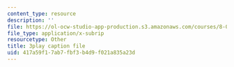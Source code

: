 ```yaml
---
content_type: resource
description: ''
file: https://ol-ocw-studio-app-production.s3.amazonaws.com/courses/8-01sc-classical-mechanics-fall-2016/417a59f17ab7fbf3b4d9f021a835a23d_OwNr82QgkP8.srt
file_type: application/x-subrip
resourcetype: Other
title: 3play caption file
uid: 417a59f1-7ab7-fbf3-b4d9-f021a835a23d
---
```

